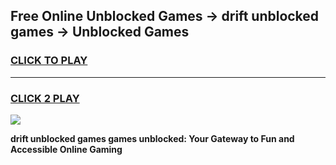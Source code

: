 
## Free Online Unblocked Games → drift unblocked games → Unblocked Games
<h3>
<a href="https://premium.freeplayer.one?title=drift_unblocked_games&ref=21F">CLICK TO PLAY</a></h3>
<hr>

<h3>
<a href="https://premium.freeplayer.one?title=drift_unblocked_games&ref=21F">CLICK 2 PLAY</a>
  
</h3>

<a href="https://premium.freeplayer.one?title=drift_unblocked_games&ref=21F/"><img src="https://clearcache.store/games.png"></a>


**drift unblocked games games unblocked: Your Gateway to Fun and Accessible Online Gaming**
